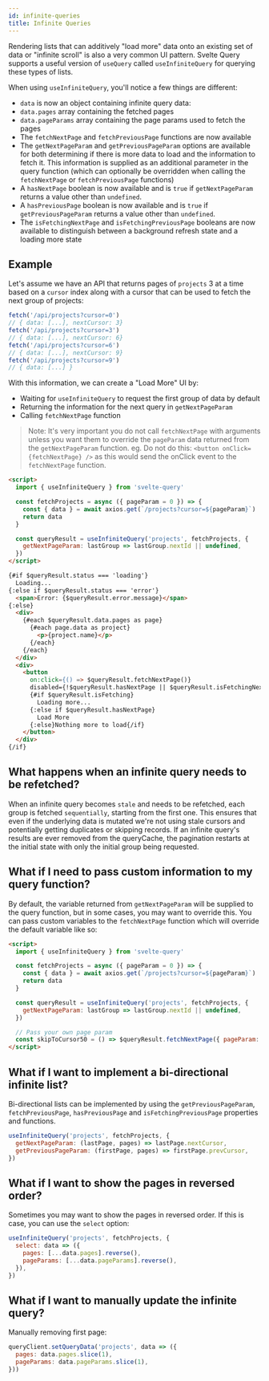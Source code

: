```yaml
---
id: infinite-queries
title: Infinite Queries
---
```


Rendering lists that can additively "load more" data onto an existing set of data or "infinite scroll" is also a very common UI pattern. Svelte Query supports a useful version of `useQuery` called `useInfiniteQuery` for querying these types of lists.

When using `useInfiniteQuery`, you'll notice a few things are different:

- `data` is now an object containing infinite query data:
- `data.pages` array containing the fetched pages
- `data.pageParams` array containing the page params used to fetch the pages
- The `fetchNextPage` and `fetchPreviousPage` functions are now available
- The `getNextPageParam` and `getPreviousPageParam` options are available for both determining if there is more data to load and the information to fetch it. This information is supplied as an additional parameter in the query function (which can optionally be overridden when calling the `fetchNextPage` or `fetchPreviousPage` functions)
- A `hasNextPage` boolean is now available and is `true` if `getNextPageParam` returns a value other than `undefined`.
- A `hasPreviousPage` boolean is now available and is `true` if `getPreviousPageParam` returns a value other than `undefined`.
- The `isFetchingNextPage` and `isFetchingPreviousPage` booleans are now available to distinguish between a background refresh state and a loading more state

## Example

Let's assume we have an API that returns pages of `projects` 3 at a time based on a `cursor` index along with a cursor that can be used to fetch the next group of projects:

```js
fetch('/api/projects?cursor=0')
// { data: [...], nextCursor: 3}
fetch('/api/projects?cursor=3')
// { data: [...], nextCursor: 6}
fetch('/api/projects?cursor=6')
// { data: [...], nextCursor: 9}
fetch('/api/projects?cursor=9')
// { data: [...] }
```

With this information, we can create a "Load More" UI by:

- Waiting for `useInfiniteQuery` to request the first group of data by default
- Returning the information for the next query in `getNextPageParam`
- Calling `fetchNextPage` function

> Note: It's very important you do not call `fetchNextPage` with arguments unless you want them to override the `pageParam` data returned from the `getNextPageParam` function. eg. Do not do this: `<button onClick={fetchNextPage} />` as this would send the onClick event to the `fetchNextPage` function.

```markdown
<script>
  import { useInfiniteQuery } from 'svelte-query'

  const fetchProjects = async ({ pageParam = 0 }) => {
    const { data } = await axios.get(`/projects?cursor=${pageParam}`)
    return data
  }

  const queryResult = useInfiniteQuery('projects', fetchProjects, {
    getNextPageParam: lastGroup => lastGroup.nextId || undefined,
  })
</script>

{#if $queryResult.status === 'loading'}
  Loading...
{:else if $queryResult.status === 'error'}
  <span>Error: {$queryResult.error.message}</span>
{:else}
  <div>
    {#each $queryResult.data.pages as page}
      {#each page.data as project}
        <p>{project.name}</p>
      {/each}
    {/each}
  </div>
  <div>
    <button
      on:click={() => $queryResult.fetchNextPage()}
      disabled={!$queryResult.hasNextPage || $queryResult.isFetchingNextPage}>
      {#if $queryResult.isFetching}
        Loading more...
      {:else if $queryResult.hasNextPage}
        Load More
      {:else}Nothing more to load{/if}
    </button>
  </div>
{/if}

```

## What happens when an infinite query needs to be refetched?

When an infinite query becomes `stale` and needs to be refetched, each group is fetched `sequentially`, starting from the first one. This ensures that even if the underlying data is mutated we're not using stale cursors and potentially getting duplicates or skipping records. If an infinite query's results are ever removed from the queryCache, the pagination restarts at the initial state with only the initial group being requested.

## What if I need to pass custom information to my query function?

By default, the variable returned from `getNextPageParam` will be supplied to the query function, but in some cases, you may want to override this. You can pass custom variables to the `fetchNextPage` function which will override the default variable like so:

```markdown
<script>
  import { useInfiniteQuery } from 'svelte-query'

  const fetchProjects = async ({ pageParam = 0 }) => {
    const { data } = await axios.get(`/projects?cursor=${pageParam}`)
    return data
  }

  const queryResult = useInfiniteQuery('projects', fetchProjects, {
    getNextPageParam: lastGroup => lastGroup.nextId || undefined,
  })

  // Pass your own page param
  const skipToCursor50 = () => $queryResult.fetchNextPage({ pageParam: 50 })
</script>

```

## What if I want to implement a bi-directional infinite list?

Bi-directional lists can be implemented by using the `getPreviousPageParam`, `fetchPreviousPage`, `hasPreviousPage` and `isFetchingPreviousPage` properties and functions.

```js
useInfiniteQuery('projects', fetchProjects, {
  getNextPageParam: (lastPage, pages) => lastPage.nextCursor,
  getPreviousPageParam: (firstPage, pages) => firstPage.prevCursor,
})
```

## What if I want to show the pages in reversed order?

Sometimes you may want to show the pages in reversed order. If this is case, you can use the `select` option:

```js
useInfiniteQuery('projects', fetchProjects, {
  select: data => ({
    pages: [...data.pages].reverse(),
    pageParams: [...data.pageParams].reverse(),
  }),
})
```

## What if I want to manually update the infinite query?

Manually removing first page:

```js
queryClient.setQueryData('projects', data => ({
  pages: data.pages.slice(1),
  pageParams: data.pageParams.slice(1),
}))
```
